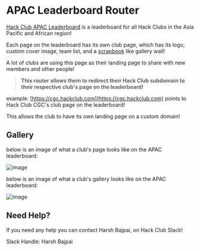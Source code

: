 # APAC Leaderboard Router

[Hack Club APAC Leaderboard](https://leaderboard.hackclub.com) is a leaderboard for all Hack Clubs in the Asia Pacific and African region!

Each page on the leaderboard has its own club page, which has its logo, custom cover image, team list, and a [scrapbook](https://scrapbook.hackclub.com) like gallery wall!

A lot of clubs are using this page as their landing page to share with new members and other people!

> **This router allows them to redirect their Hack Club subdomain to their respective club's page on the leaderboard!**

example: [https://cgc.hackclub.com](https://cgc.hackclub.com) points to Hack Club CGC's club page on the leaderboard!

This allows the club to have its own landing page on a custom domain!

## Gallery

below is an image of what a club's page looks like on the APAC leaderboard:

![image](https://cloud-f6z3ncrsg-hack-club-bot.vercel.app/0image.png)

below is an image of what a club's gallery looks like on the APAC leaderboard:

![image](https://cloud-g3mruwl9v-hack-club-bot.vercel.app/0image.png)

## Need Help?

If you need any help you can contact Harsh Bajpai, on Hack Club Slack!

Slack Handle: Harsh Bajpai
